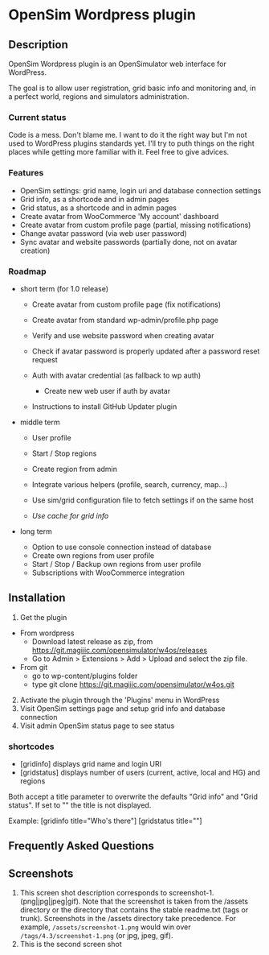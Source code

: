 # OpenSim Wordpress plugin

## Description

OpenSim Wordpress plugin is an OpenSimulator web interface for WordPress.

The goal is to allow user registration, grid basic info and monitoring and, in
a perfect world, regions and simulators administration.

### Current status

Code is a mess. Don't blame me. I want to do it the right way but I'm not used to
WordPress plugins standards yet. I'll try to puth things on the right places
while getting more familiar with it. Feel free to give advices.

### Features

* OpenSim settings: grid name, login uri and database connection settings
* Grid info, as a shortcode and in admin pages
* Grid status, as a shortcode and in admin pages
* Create avatar from WooCommerce 'My account' dashboard
* Create avatar from custom profile page (partial, missing notifications)
* Change avatar password (via web user password)
* Sync avatar and website passwords (partially done, not on avatar creation)

### Roadmap

* short term (for 1.0 release)
  * Create avatar from custom profile page (fix notifications)
  * Create avatar from standard wp-admin/profile.php page
  * Verify and use website password when creating avatar

  * Check if avatar password is properly updated after a password reset request
  * Auth with avatar credential (as fallback to wp auth)
    * Create new web user if auth by avatar

  * Instructions to install GitHub Updater plugin

* middle term
  * User profile

  * Start / Stop regions
  * Create region from admin

  * Integrate various helpers (profile, search, currency, map...)
  * Use sim/grid configuration file to fetch settings if on the same host
  * *Use cache for grid info*

* long term
  * Option to use console connection instead of database
  * Create own regions from user profile
  * Start / Stop / Backup own regions from user profile
  * Subscriptions with WooCommerce integration

## Installation

1. Get the plugin
  * From wordpress
    * Download latest release as zip, from https://git.magiiic.com/opensimulator/w4os/releases
    * Go to Admin > Extensions > Add > Upload and select the zip file.
  * From git
    * go to wp-content/plugins folder
    * type
      git clone https://git.magiiic.com/opensimulator/w4os.git
2. Activate the plugin through the 'Plugins' menu in WordPress
3. Visit OpenSim settings page and setup grid info and database connection
4. Visit admin OpenSim status page to see status

### shortcodes

* [gridinfo] displays grid name and login URI
* [gridstatus] displays number of users (current, active, local and HG) and regions

Both accept a title parameter to overwrite the defaults "Grid info"
and "Grid status". If set to "" the title is not displayed.

Example:
    [gridinfo title="Who's there"]
    [gridstatus title=""]

## Frequently Asked Questions

## Screenshots

1. This screen shot description corresponds to screenshot-1.(png|jpg|jpeg|gif). Note that the screenshot is taken from
the /assets directory or the directory that contains the stable readme.txt (tags or trunk). Screenshots in the /assets
directory take precedence. For example, `/assets/screenshot-1.png` would win over `/tags/4.3/screenshot-1.png`
(or jpg, jpeg, gif).
2. This is the second screen shot
